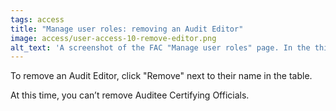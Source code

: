 ```yaml
---
tags: access
title: "Manage user roles: removing an Audit Editor"
image: access/user-access-10-remove-editor.png
alt_text: 'A screenshot of the FAC "Manage user roles" page. In the third row of the user role table, the "Remove" link in the Remove column is circled.'
---
```


To remove an Audit Editor, click "Remove" next to their name in the table. 

At this time, you can’t remove Auditee Certifying Officials.
